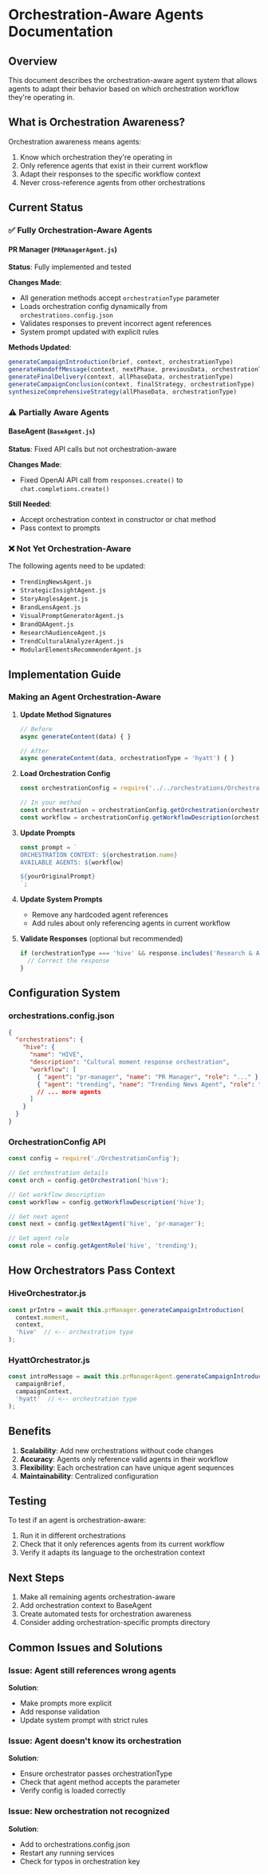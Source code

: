 # Orchestration-Aware Agents Documentation

## Overview

This document describes the orchestration-aware agent system that allows agents to adapt their behavior based on which orchestration workflow they're operating in.

## What is Orchestration Awareness?

Orchestration awareness means agents:
1. Know which orchestration they're operating in
2. Only reference agents that exist in their current workflow
3. Adapt their responses to the specific workflow context
4. Never cross-reference agents from other orchestrations

## Current Status

### ✅ Fully Orchestration-Aware Agents

#### PR Manager (`PRManagerAgent.js`)
**Status**: Fully implemented and tested

**Changes Made**:
- All generation methods accept `orchestrationType` parameter
- Loads orchestration config dynamically from `orchestrations.config.json`
- Validates responses to prevent incorrect agent references
- System prompt updated with explicit rules

**Methods Updated**:
```javascript
generateCampaignIntroduction(brief, context, orchestrationType)
generateHandoffMessage(context, nextPhase, previousData, orchestrationType)
generateFinalDelivery(context, allPhaseData, orchestrationType)
generateCampaignConclusion(context, finalStrategy, orchestrationType)
synthesizeComprehensiveStrategy(allPhaseData, orchestrationType)
```

### ⚠️ Partially Aware Agents

#### BaseAgent (`BaseAgent.js`)
**Status**: Fixed API calls but not orchestration-aware

**Changes Made**:
- Fixed OpenAI API call from `responses.create()` to `chat.completions.create()`

**Still Needed**:
- Accept orchestration context in constructor or chat method
- Pass context to prompts

### ❌ Not Yet Orchestration-Aware

The following agents need to be updated:
- `TrendingNewsAgent.js`
- `StrategicInsightAgent.js`
- `StoryAnglesAgent.js`
- `BrandLensAgent.js`
- `VisualPromptGeneratorAgent.js`
- `BrandQAAgent.js`
- `ResearchAudienceAgent.js`
- `TrendCulturalAnalyzerAgent.js`
- `ModularElementsRecommenderAgent.js`

## Implementation Guide

### Making an Agent Orchestration-Aware

1. **Update Method Signatures**
   ```javascript
   // Before
   async generateContent(data) { }
   
   // After
   async generateContent(data, orchestrationType = 'hyatt') { }
   ```

2. **Load Orchestration Config**
   ```javascript
   const orchestrationConfig = require('../../orchestrations/OrchestrationConfig');
   
   // In your method
   const orchestration = orchestrationConfig.getOrchestration(orchestrationType);
   const workflow = orchestrationConfig.getWorkflowDescription(orchestrationType);
   ```

3. **Update Prompts**
   ```javascript
   const prompt = `
   ORCHESTRATION CONTEXT: ${orchestration.name}
   AVAILABLE AGENTS: ${workflow}
   
   ${yourOriginalPrompt}
   `;
   ```

4. **Update System Prompts**
   - Remove any hardcoded agent references
   - Add rules about only referencing agents in current workflow

5. **Validate Responses** (optional but recommended)
   ```javascript
   if (orchestrationType === 'hive' && response.includes('Research & Audience')) {
     // Correct the response
   }
   ```

## Configuration System

### orchestrations.config.json
```json
{
  "orchestrations": {
    "hive": {
      "name": "HIVE",
      "description": "Cultural moment response orchestration",
      "workflow": [
        { "agent": "pr-manager", "name": "PR Manager", "role": "..." },
        { "agent": "trending", "name": "Trending News Agent", "role": "..." }
        // ... more agents
      ]
    }
  }
}
```

### OrchestrationConfig API
```javascript
const config = require('./OrchestrationConfig');

// Get orchestration details
const orch = config.getOrchestration('hive');

// Get workflow description
const workflow = config.getWorkflowDescription('hive');

// Get next agent
const next = config.getNextAgent('hive', 'pr-manager');

// Get agent role
const role = config.getAgentRole('hive', 'trending');
```

## How Orchestrators Pass Context

### HiveOrchestrator.js
```javascript
const prIntro = await this.prManager.generateCampaignIntroduction(
  context.moment,
  context,
  'hive'  // <-- orchestration type
);
```

### HyattOrchestrator.js
```javascript
const introMessage = await this.prManagerAgent.generateCampaignIntroduction(
  campaignBrief,
  campaignContext,
  'hyatt'  // <-- orchestration type
);
```

## Benefits

1. **Scalability**: Add new orchestrations without code changes
2. **Accuracy**: Agents only reference valid agents in their workflow
3. **Flexibility**: Each orchestration can have unique agent sequences
4. **Maintainability**: Centralized configuration

## Testing

To test if an agent is orchestration-aware:

1. Run it in different orchestrations
2. Check that it only references agents from its current workflow
3. Verify it adapts its language to the orchestration context

## Next Steps

1. Make all remaining agents orchestration-aware
2. Add orchestration context to BaseAgent
3. Create automated tests for orchestration awareness
4. Consider adding orchestration-specific prompts directory

## Common Issues and Solutions

### Issue: Agent still references wrong agents
**Solution**: 
- Make prompts more explicit
- Add response validation
- Update system prompt with strict rules

### Issue: Agent doesn't know its orchestration
**Solution**: 
- Ensure orchestrator passes orchestrationType
- Check that agent method accepts the parameter
- Verify config is loaded correctly

### Issue: New orchestration not recognized
**Solution**: 
- Add to orchestrations.config.json
- Restart any running services
- Check for typos in orchestration key